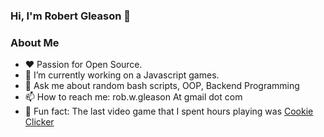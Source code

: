 ###  Hi, I'm Robert Gleason 👋

<!--
**robgleason/robgleason** is a ✨ _special_ ✨ repository because its `README.md` (this file) appears on your GitHub profile.

Here are some ideas to get you started:
-->
###  About Me
- ❤️ Passion for Open Source. 
- 🔭 I’m currently working on a Javascript games.
- 💬 Ask me about random bash scripts, OOP, Backend Programming <br>
- 📫 How to reach me: rob.w.gleason At gmail dot com <br>
- 🍪 Fun fact: The last video game that I spent hours playing was <a href="https://store.steampowered.com/app/1454400/Cookie_Clicker/">Cookie Clicker</a>


